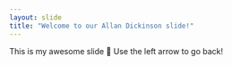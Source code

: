 ```yaml
---
layout: slide
title: "Welcome to our Allan Dickinson slide!"
---
```

This is my awesome slide  :tada:
Use the left arrow to go back!
